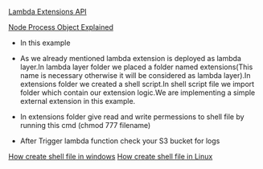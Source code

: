 
[Lambda Extensions API](https://docs.aws.amazon.com/lambda/latest/dg/runtimes-extensions-api.html)

[Node Process Object Explained](https://www.freecodecamp.org/news/node-process-object-explained/)

* In this example 
* As we already mentioned lambda extension is deployed as lambda layer.In lambda layer folder we placed a folder named extensions(This name is necessary otherwise it will be considered as lambda layer).In extensions folder we created a shell script.In shell script file we import folder which contain our extension logic.We are implementing a simple external extension in this example.

* In extensions folder give read and write permessions to shell file by running this cmd (chmod 777 filename)
* After Trigger lambda function check your S3 bucket for logs

[How create shell file in windows](https://www.youtube.com/watch?v=0Dv94qlpmd4&ab_channel=Tutplus24)
[How create shell file in Linux](https://www.youtube.com/watch?v=eiBVlxxu3so&ab_channel=KrisOcchipinti)

